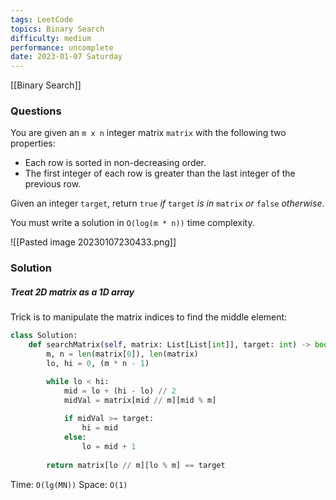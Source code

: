 ```yaml
---
tags: LeetCode
topics: Binary Search
difficulty: medium
performance: uncomplete
date: 2023-01-07 Saturday
---
```

[[Binary Search]]
### Questions

You are given an `m x n` integer matrix `matrix` with the following two properties:

-   Each row is sorted in non-decreasing order.
-   The first integer of each row is greater than the last integer of the previous row.

Given an integer `target`, return `true` _if_ `target` _is in_ `matrix` _or_ `false` _otherwise_.

You must write a solution in `O(log(m * n))` time complexity.

![[Pasted image 20230107230433.png]]

### Solution
##### Treat 2D matrix as a 1D array

Trick is to manipulate the matrix indices to find the middle element:

```python
class Solution:
    def searchMatrix(self, matrix: List[List[int]], target: int) -> bool:
        m, n = len(matrix[0]), len(matrix)
        lo, hi = 0, (m * n - 1)

        while lo < hi:
            mid = lo + (hi - lo) // 2
            midVal = matrix[mid // m][mid % m]
            
            if midVal >= target:
                hi = mid
            else:
                lo = mid + 1
        
        return matrix[lo // m][lo % m] == target
```

Time: `O(lg(MN))`
Space: `O(1)`


